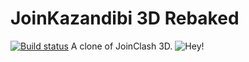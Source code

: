 # JoinKazandibi 3D Rebaked
[![Build status](https://ci.appveyor.com/api/projects/status/taxlhrrlf3co07e1/branch/develop?svg=true)](https://kapkic.com) 
A clone of JoinClash 3D.
![Hey!](https://gitlab.com/OperationKazandibi/kazandibi-gf/JoinClash3DRemastered/-/blob/master/Anim.gif)
